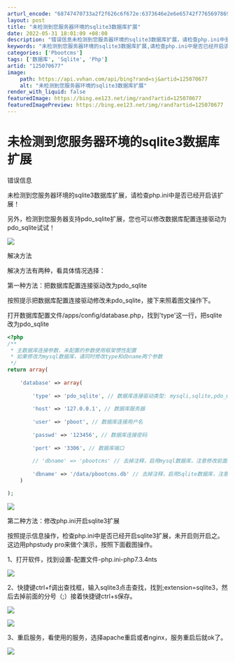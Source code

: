```yaml
---
arturl_encode: "68747470733a2f2f626c6f672e:6373646e2e6e65742f77656978696e5f34363034393430332f:61727469636c652f64657461696c732f313235303730363737"
layout: post
title: "未检测到您服务器环境的sqlite3数据库扩展"
date: 2022-05-31 18:01:09 +08:00
description: "错误信息未检测到您服务器环境的sqlite3数据库扩展，请检查php.ini中是否已经开启该扩展！另"
keywords: "未检测到您服务器环境的sqlite3数据库扩展,请检查php.ini中是否已经开启该扩展!"
categories: ['Pbootcms']
tags: ['数据库', 'Sqlite', 'Php']
artid: "125070677"
image:
    path: https://api.vvhan.com/api/bing?rand=sj&artid=125070677
    alt: "未检测到您服务器环境的sqlite3数据库扩展"
render_with_liquid: false
featuredImage: https://bing.ee123.net/img/rand?artid=125070677
featuredImagePreview: https://bing.ee123.net/img/rand?artid=125070677
---
```


# 未检测到您服务器环境的sqlite3数据库扩展

错误信息
  
未检测到您服务器环境的sqlite3数据库扩展，请检查php.ini中是否已经开启该扩展！
  
另外，检测到您服务器支持pdo_sqlite扩展，您也可以修改数据库配置连接驱动为pdo_sqlite试试！

![](https://i-blog.csdnimg.cn/blog_migrate/76314d20d20251793d048338b0f41fab.png)

解决方法
  
解决方法有两种，看具体情况选择：
  
第一种方法：把数据库配置连接驱动改为pdo_sqlite
  
按照提示把数据库配置连接驱动修改未pdo_sqlite，接下来照着图文操作下。
  
打开数据库配置文件/apps/config/database.php，找到'type'这一行，把sqlite改为pdo_sqlite

```php
<?php
/**
 * 主数据库连接参数，未配置的参数使用框架惯性配置
 * 如果修改为mysql数据库，请同时修改type和dbname两个参数
 */
return array(
    
    'database' => array(
        
        'type' => 'pdo_sqlite', // 数据库连接驱动类型: mysqli,sqlite,pdo_mysql,pdo_sqlite
        
        'host' => '127.0.0.1', // 数据库服务器
        
        'user' => 'pboot', // 数据库连接用户名
        
        'passwd' => '123456', // 数据库连接密码
        
        'port' => '3306', // 数据库端口
                          
        // 'dbname' => 'pbootcms' // 去掉注释，启用mysql数据库，注意修改前面的连接信息及type为mysqli
        
        'dbname' => '/data/pbootcms.db' // 去掉注释，启用Sqlite数据库，注意修改type为sqlite
    )

);
```

![](https://i-blog.csdnimg.cn/blog_migrate/6a930ddbd03d7adf462fcc812fc021bb.png)

第二种方法：修改php.ini开启sqlite3扩展
  
按照提示信息操作，检查php.ini中是否已经开启sqlite3扩展，未开启则开启之。这边用phpstudy pro来做个演示，按照下面截图操作。
  
1、打开软件，找到设置-配置文件-php.ini-php7.3.4nts

![](https://i-blog.csdnimg.cn/blog_migrate/7bf193ad3b4d0917ceb10b6efdb54961.png)

2、快捷键ctrl+f调出查找框，输入sqlite3点击查找，找到;extension=sqlite3，然后去掉前面的分号（;）接着快捷键ctrl+s保存。

![](https://i-blog.csdnimg.cn/blog_migrate/30348e6e39e26c459387509e9fda5d99.png)

![](https://i-blog.csdnimg.cn/blog_migrate/65d72160d2cbf6cf9ecde6d5d17d5f65.png)

3、重启服务，看使用的服务，选择apache重启或者nginx，服务重启后就ok了。

![](https://i-blog.csdnimg.cn/blog_migrate/53d60ae6f13c65b3dde8202ae5b8f30b.png)
